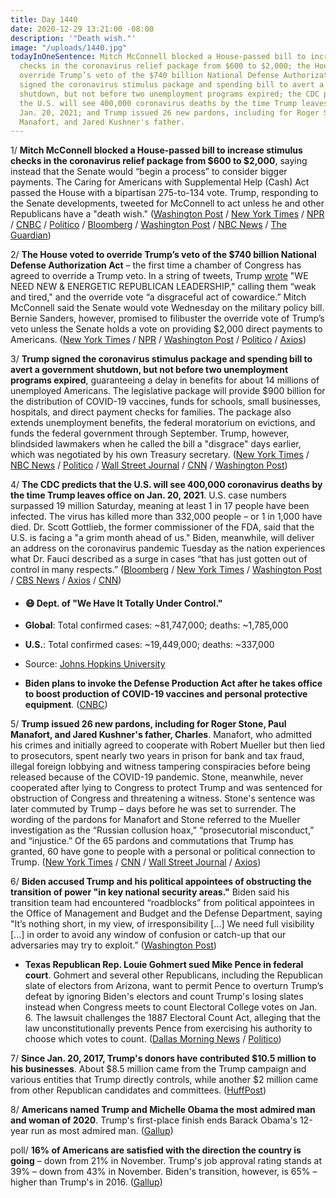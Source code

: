 ```yaml
---
title: Day 1440
date: 2020-12-29 13:21:00 -08:00
description: '"Death wish."'
image: "/uploads/1440.jpg"
todayInOneSentence: Mitch McConnell blocked a House-passed bill to increase stimulus
  checks in the coronavirus relief package from $600 to $2,000; the House voted to
  override Trump’s veto of the $740 billion National Defense Authorization Act; Trump
  signed the coronavirus stimulus package and spending bill to avert a government
  shutdown, but not before two unemployment programs expired; the CDC predicts that
  the U.S. will see 400,000 coronavirus deaths by the time Trump leaves office on
  Jan. 20, 2021; and Trump issued 26 new pardons, including for Roger Stone, Paul
  Manafort, and Jared Kushner's father.
---
```


1/ **Mitch McConnell blocked a House-passed bill to increase stimulus checks in the coronavirus relief package from $600 to $2,000**, saying instead that the Senate would “begin a process” to consider bigger payments. The Caring for Americans with Supplemental Help (Cash) Act passed the House with a bipartisan 275-to-134 vote. Trump, responding to the Senate developments, tweeted for McConnell to act unless he and other Republicans have a "death wish." ([Washington Post](https://www.washingtonpost.com/powerpost/stimulus-checks-senate/2020/12/29/344fa850-49d9-11eb-839a-cf4ba7b7c48c_story.html) / [New York Times](https://www.nytimes.com/live/2020/12/29/us/joe-biden-trump/mcconnell-blocks-immediate-vote-on-2000-stimulus-checks-leaving-fate-of-larger-payouts-in-limbo) / [NPR](https://www.npr.org/sections/coronavirus-live-updates/2020/12/29/951137699/outlook-unclear-for-2-000-covid-19-relief-payments-as-action-shifts-to-senate) / [CNBC](https://www.cnbc.com/2020/12/29/covid-stimulus-update-senate-considers-vote-on-2000-stimulus-checks.html) / [Politico](https://www.politico.com/news/2020/12/29/2-000-checks-sputter-mcconnell-blocks-dems-451918) / [Bloomberg](https://www.bloomberg.com/news/articles/2020-12-29/senate-gop-blocks-attempt-to-pass-2-000-stimulus-checks?srnd=premium&sref=MIBMEEoj) / [Washington Post](https://www.washingtonpost.com/politics/2020/12/28/house-stimulus-checks/) / [NBC News](https://www.nbcnews.com/politics/congress/house-vote-increasing-coronavirus-stimulus-checks-2-000-n1252429) / [The Guardian](https://www.theguardian.com/world/2020/dec/29/mitch-mcconnell-blocks-trump-push-covid-stimulus-checks-2000))

2/ **The House voted to override Trump’s veto of the $740 billion National Defense Authorization Act** – the first time a chamber of Congress has agreed to override a Trump veto. In a string of tweets, Trump [wrote](https://www.washingtonpost.com/politics/trump-lashes-out-at-weak-and-tired-republican-congressional-leadership/2020/12/29/c242d412-49e7-11eb-a9f4-0e668b9772ba_story.html) "WE NEED NEW & ENERGETIC REPUBLICAN LEADERSHIP," calling them “weak and tired," and the override vote “a disgraceful act of cowardice.” Mitch McConnell said the Senate would vote Wednesday on the military policy bill. Bernie Sanders, however, promised to filibuster the override vote of Trump’s veto unless the Senate holds a vote on providing $2,000 direct payments to Americans. ([New York Times](https://www.nytimes.com/2020/12/28/us/politics/house-overrides-trump-veto-military-bill.html) / [NPR](https://www.npr.org/2020/12/28/950802271/house-rejects-trumps-defense-bill-veto-in-highly-unusual-vote) / [Washington Post](https://www.washingtonpost.com/politics/trump-lashes-out-at-weak-and-tired-republican-congressional-leadership/2020/12/29/c242d412-49e7-11eb-a9f4-0e668b9772ba_story.html?itid=hp-top-table-main) / [Politico](https://www.politico.com/news/2020/12/28/bernie-sanders-filibuster-delay-defense-veto-override-451697) / [Axios](https://www.axios.com/house-trump-veto-override-defense-bill-ndaa-418d4fb0-0aeb-40cb-bb22-a2643b1b039b.html))

3/ **Trump signed the coronavirus stimulus package and spending bill to avert a government shutdown, but not before two unemployment programs expired**, guaranteeing a delay in benefits for about 14 millions of unemployed Americans. The legislative package will provide $900 billion for the distribution of COVID-19 vaccines, funds for schools, small businesses, hospitals, and direct payment checks for families. The package also extends unemployment benefits, the federal moratorium on evictions, and funds the federal government through September. Trump, however, blindsided lawmakers when he called the bill a "disgrace" days earlier, which was negotiated by his own Treasury secretary. ([New York Times](https://www.nytimes.com/2020/12/27/us/politics/trump-signs-pandemic-relief.html) / [NBC News](https://www.nbcnews.com/politics/donald-trump/covid-unemployment-benefits-expire-after-trump-refuses-sign-aid-bill-n1252392) / [Politico](https://www.politico.com/news/2020/12/27/congress-stimulus-deal-450380) / [Wall Street Journal](https://www.wsj.com/articles/trump-signs-covid-19-aid-bill-averting-government-shutdown-11609117841) / [CNN](https://www.cnn.com/2020/12/27/politics/trump-relief-bill-christmas-eve/index.html) / [Washington Post](https://www.washingtonpost.com/us-policy/2020/12/27/trump-stimulus-shutdown-congress/))

4/ **The CDC predicts that the U.S. will see 400,000 coronavirus deaths by the time Trump leaves office on Jan. 20, 2021**. U.S. case numbers surpassed 19 million Saturday, meaning at least 1 in 17 people have been infected. The virus has killed more than 332,000 people – or 1 in 1,000 have died.  Dr. Scott Gottlieb, the former commissioner of the FDA, said that the U.S. is facing a "a grim month ahead of us." Biden, meanwhile, will deliver an address on the coronavirus pandemic Tuesday as the nation experiences what Dr. Fauci described as a surge in cases “that has just gotten out of control in many respects.” ([Bloomberg](https://www.bloomberg.com/news/articles/2020-12-29/cdc-forecasts-400-000-u-s-covid-deaths-before-trump-s-exit?srnd=premium&sref=MIBMEEoj) / [New York Times](https://www.nytimes.com/2020/12/27/us/1-of-every-17-people-in-the-us-has-been-infected-and-1-in-1000-has-died-yet-the-worst-may-lie-ahead.html) / [Washington Post](https://www.washingtonpost.com/politics/biden-coronavirus--surge-speech/2020/12/29/47134920-49d3-11eb-a9f4-0e668b9772ba_story.html) / [CBS News](https://www.cbsnews.com/news/gottlieb-coronavirus-grim-month-ahead-of-us-face-the-nation/) / [Axios](https://www.axios.com/covid-19-1-in-17-test-positive-1-in-1000-died-us-021facd9-3ee8-4b4f-b98b-ae0689ecfbe5.html) / [CNN](https://www.cnn.com/2020/12/27/politics/anthony-fauci-biden-coronavirus-cnntv/index.html))

* #### 😷 Dept. of "We Have It Totally Under Control."

* **Global**: Total confirmed cases: \~81,747,000; deaths: \~1,785,000

* **U.S.**: Total confirmed cases: \~19,449,000; deaths: \~337,000

* Source: [Johns Hopkins University](https://coronavirus.jhu.edu/map.html)

* **Biden plans to invoke the Defense Production Act after he takes office to boost production of COVID-19 vaccines and personal protective equipment**. ([CNBC](https://www.cnbc.com/2020/12/28/biden-will-invoke-defense-production-act-to-boost-covid-vaccine-production-advisor-says.html))

5/ **Trump issued 26 new pardons, including for Roger Stone, Paul Manafort, and Jared Kushner's father, Charles**. Manafort, who admitted his crimes and initially agreed to cooperate with Robert Mueller but then lied to prosecutors, spent nearly two years in prison for bank and tax fraud, illegal foreign lobbying and witness tampering conspiracies before being released because of the COVID-19 pandemic. Stone, meanwhile, never cooperated after lying to Congress to protect Trump and was sentenced for obstruction of Congress and threatening a witness. Stone's sentence was later commuted by Trump – days before he was set to surrender. The wording of the pardons for Manafort and Stone referred to the Mueller investigation as the “Russian collusion hoax,” “prosecutorial misconduct,” and “injustice.” Of the 65 pardons and commutations that Trump has granted, 60 have gone to people with a personal or political connection to Trump. ([New York Times](https://www.nytimes.com/2020/12/23/us/politics/trump-pardon-manafort-stone.html) / [CNN](https://www.cnn.com/2020/12/23/politics/trump-pardons-stone-manafort-kushner/index.html) / [Wall Street Journal](https://www.wsj.com/articles/trump-issues-26-more-pardons-including-to-paul-manafort-roger-stone-11608769926) / [Axios](https://www.axios.com/trump-pardons-paul-manafort-roger-stone-charles-kushner-1102411a-40f0-4b08-a4df-ec3e2652a522.html))

6/ **Biden accused Trump and his political appointees of obstructing the transition of power "in key national security areas."** Biden said his transition team had encountered “roadblocks” from political appointees in the Office of Management and Budget and the Defense Department, saying "It’s nothing short, in my view, of irresponsibility \[...\] We need full visibility \[...\] in order to avoid any window of confusion or catch-up that our adversaries may try to exploit.” ([Washington Post](https://www.washingtonpost.com/politics/biden-trump-obstruction/2020/12/28/d4dd6e7e-4925-11eb-839a-cf4ba7b7c48c_story.html))

* **Texas Republican Rep. Louie Gohmert sued Mike Pence in federal court**. Gohmert and several other Republicans, including the Republican slate of electors from Arizona, want to permit Pence to overturn Trump’s defeat by ignoring Biden's electors and count Trump's losing slates instead when Congress meets to count Electoral College votes on Jan. 6. The lawsuit challenges the 1887 Electoral Count Act, alleging that the law unconstitutionally prevents Pence from exercising his authority to choose which votes to count. ([Dallas Morning News](https://www.dallasnews.com/news/politics/2020/12/28/louie-gohmert-sues-pence-in-far-fetched-bid-to-overturn-election-results-on-jan-6/) / [Politico](https://www.politico.com/news/2020/12/28/gohmert-suit-pence-overturn-trumps-defeat-451485))

7/ **Since Jan. 20, 2017, Trump's donors have contributed $10.5 million to his businesses**. About $8.5 million came from the Trump campaign and various entities that Trump directly controls, while another $2 million came from other Republican candidates and committees. ([HuffPost](https://www.huffpost.com/entry/trump-self-dealing-campaign-slush-fund-donations_n_5fe7b503c5b6acb534585c51))

8/ **Americans named Trump and Michelle Obama the most admired man and woman of 2020**. Trump's first-place finish ends Barack Obama's 12-year run as most admired man. ([Gallup](https://news.gallup.com/poll/328193/donald-trump-michelle-obama-admired-2020.aspx))

poll/ **16% of Americans are satisfied with the direction the country is going** – down from 21% in November. Trump's job approval rating stands at 39% – down from 43% in November. Biden's transition, however, is 65% – higher than Trump's in 2016. ([Gallup](https://news.gallup.com/poll/328106/public-mood-sours-satisfied-approve-trump.aspx))